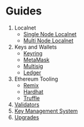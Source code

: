 <!--
order: false
parent:
  order: 5
-->

# Guides

1. Localnet
    * [Single Node Localnet](./../guides/localnet/single_node.md)
    * [Multi Node Localnet](./../guides/localnet/multi_node.md)
2. Keys and Wallets
    * [Keyring](./keys-wallets/keyring.md)
    * [MetaMask](./keys-wallets/metamask.md)
    * [Multisig](./keys-wallets/multisig.md)
    <!-- * [Keplr](./keys-wallets/kelpr.md) -->
    * [Ledger](./ledger/ledger.md)
3. Ethereum Tooling
    * [Remix](./tools/remix.md)
    * [Hardhat](./tools/hardhat.md)
    * [Truffle](./tools/truffle.md)
4. [Validators](./validators/overview.md)
5. [Key Management System](./kms/kms.md)
6. [Upgrades](./upgrades/upgrade_node.md)
